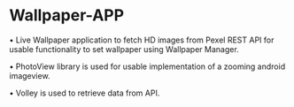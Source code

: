 # Wallpaper-APP
• Live Wallpaper application to fetch HD images from Pexel REST API for usable functionality to set wallpaper using Wallpaper Manager. 

• PhotoView library is used for usable implementation of a zooming android imageview. 

• Volley is used to retrieve data from API.

<p float="left">
